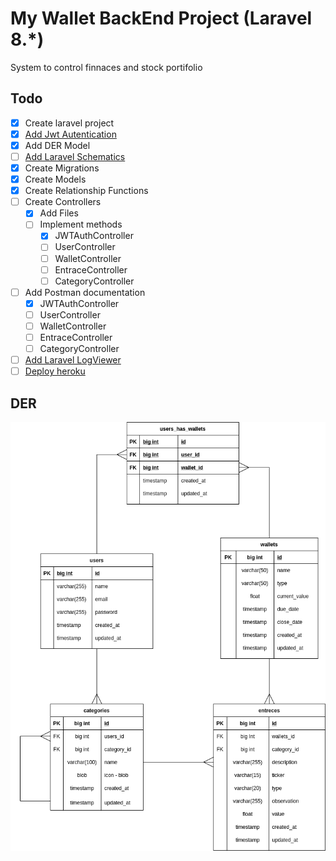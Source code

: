 # My Wallet BackEnd Project (Laravel 8.*)

System to control finnaces and stock portifolio

## Todo

- [x] Create laravel project
- [x] [Add Jwt Autentication](https://codezen.io/laravel-7-rest-api-using-jwt-authentication/)
- [x] Add DER Model
- [ ] [Add Laravel Schematics](https://github.com/mtolhuys/laravel-schematics)
- [x] Create Migrations
- [x] Create Models
- [x] Create Relationship Functions
- [ ] Create Controllers
  - [x] Add Files
  - [ ] Implement methods
    - [x] JWTAuthController
    - [ ] UserController
    - [ ] WalletController
    - [ ] EntraceController
    - [ ] CategoryController
- [ ] Add Postman documentation
  - [x] JWTAuthController
  - [ ] UserController
  - [ ] WalletController
  - [ ] EntraceController
  - [ ] CategoryController
- [ ] [Add Laravel LogViewer](https://aristides.dev/instalando-logviewer-no-laravel-56/)
- [ ] [Deploy heroku](https://devcenter.heroku.com/articles/getting-started-with-laravel)

## DER

![der](./public/my-wallet-der.png)
